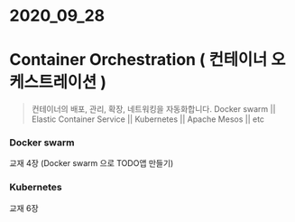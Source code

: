 # 2020_09_28

# Container Orchestration ( 컨테이너 오케스트레이션 )
> 컨테이너의 배포, 관리, 확장, 네트워킹을 자동화합니다.
> Docker swarm || Elastic Container Service || Kubernetes || Apache Mesos || etc

### Docker swarm
교재 4장 (Docker swarm 으로 TODO앱 만들기)

### Kubernetes
교재 6장 